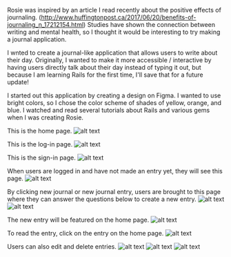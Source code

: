 Rosie was inspired by an article I read recently about the positive effects of journaling. (http://www.huffingtonpost.ca/2017/06/20/benefits-of-journaling_n_17212154.html) Studies have shown the connection between writing and mental health, so I thought it would be interesting to try making a journal application. 

I wnted to create a journal-like application that allows users to write about their day. Originally, I wanted to make it more accessible / interactive by having users directly talk about their day instead of typing it out, but because I am learning Rails for the first time, I'll save that for a future update!

I started out this application by creating a design on Figma. I wanted to use bright colors, so I chose the color scheme of shades of yellow, orange, and blue. I watched and read several tutorials about Rails and various gems when I was creating Rosie.

This is the home page.
![alt text](images/home.png)

This is the log-in page.
![alt text](images/log_in.png)

This is the sign-in page.
![alt text](images/sign_up.png)

When users are logged in and have not made an entry yet, they will see this page.
![alt text](images/no_entries.png)

By clicking new journal or new journal entry, users are brought to this page where they can answer the questions below to create a new entry.
![alt text](images/new_entry1.png)
![alt text](images/new_entry2.png)

The new entry will be featured on the home page. 
![alt text](images/all_entries.png)

To read the entry, click on the entry on the home page. 
![alt text](images/view_entry.png)

Users can also edit and delete entries. 
![alt text](images/edit_entries1.png)
![alt text](images/edit_entries2.png)
![alt text](images/delete.png)
